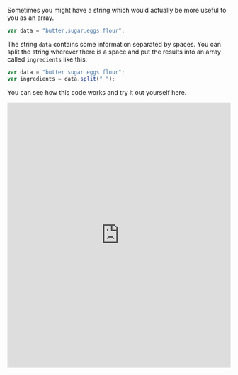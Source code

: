 Sometimes you might have a string which would actually be more useful to you as an array.

```javascript
var data = "butter,sugar,eggs,flour";
```

The string `data` contains some information separated by spaces. You can split the string wherever there is a space and put the results into an array called `ingredients` like this:

```javascript
var data = "butter sugar eggs flour";
var ingredients = data.split(" ");
```

You can see how this code works and try it out yourself here.

<iframe src="https://trinket.io/embed/html/3e59e1063a" width="100%" height="600" frameborder="0" marginwidth="0" marginheight="0" allowfullscreen></iframe>
